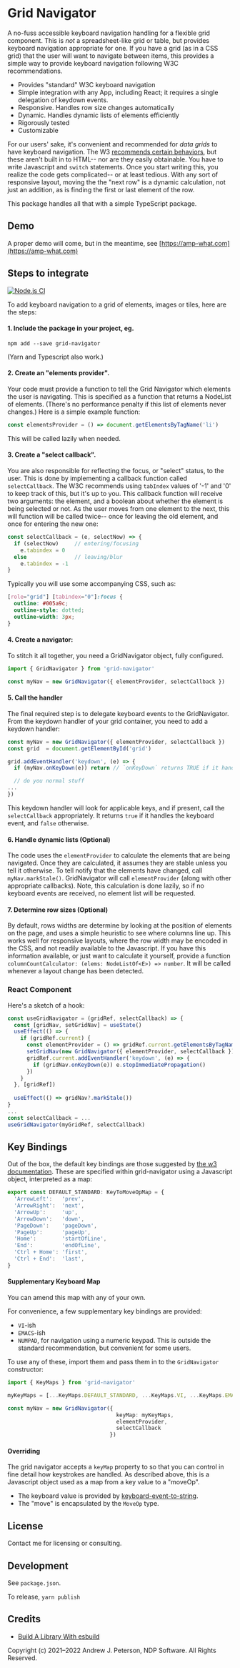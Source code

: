 # Grid Navigator

A no-fuss accessible keyboard navigation handling for a flexible grid component. This is _not_ a spreadsheet-like grid or table,
but provides keyboard navigation appropriate for one. If you have a grid (as in a CSS grid) that the user will want to
navigate between items, this provides a simple way to provide keyboard navigation following W3C recommendations.

- Provides "standard" W3C keyboard navigation
- Simple integration with any App, including React; it requires a single delegation of keydown events.
- Responsive. Handles row size changes automatically
- Dynamic. Handles dynamic lists of elements efficiently
- Rigorously tested
- Customizable

For our users' sake, it's convenient and recommended for *data grids* to have keyboard navigation. The
W3 [recommends certain behaviors](https://www.w3.org/TR/wai-aria-practices/#keyboard-interaction-for-data-grids), but
these aren't built in to HTML-- nor are they easily obtainable. You have to write Javascript and `switch` statements.
Once you start writing this, you realize the code gets complicated-- or at least tedious. With any sort of responsive
layout, moving the the "next row" is a dynamic calculation, not just an addition, as is finding the first or last
element of the row.

This package handles all that with a simple TypeScript package.

## Demo

A proper demo will come, but in the meantime, see [https://amp-what.com](https://amp-what.com)

## Steps to integrate

[![Node.js CI](https://github.com/ndp-software/grid-navigator/actions/workflows/node.js.yml/badge.svg)](https://github.com/ndp-software/grid-navigator/actions/workflows/node.js.yml)

To add keyboard navigation to a grid of elements, images or tiles, here are the steps:

#### 1. Include the package in your project, eg.

   ```shell
   npm add --save grid-navigator
   ```

(Yarn and Typescript also work.)

#### 2. Create an "elements provider".

Your code must provide a function to tell the Grid Navigator which elements the user is navigating. This is specified
as a function that returns a NodeList of elements. (There's no performance penalty if this list
of elements never changes.)  Here is a simple example function:

  ```typescript
  const elementsProvider = () => document.getElementsByTagName('li')
  ```

This will be called lazily when needed.

#### 3. Create a "select callback".

You are also responsible for reflecting the focus, or "select" status, to the user.
This is done by implementing a callback function called `selectCallback`.  The W3C 
recommends using `tabIndex` values of '-1' and '0' to keep track of this, but 
it's up to you. This callback function will receive two arguments: the element, 
and a boolean about whether the element is being selected or not. As the user 
moves from one element to the next, this will function will be called
twice-- once for leaving the old element, and once for entering the new one:

```typescript
const selectCallback = (e, selectNow) => {
  if (selectNow)     // entering/focusing
    e.tabindex = 0
  else               // leaving/blur
    e.tabindex = -1
}
```

Typically you will use some accompanying CSS, such as:

```css
[role="grid"] [tabindex="0"]:focus {
  outline: #005a9c;
  outline-style: dotted;
  outline-width: 3px;
}
 ```

#### 4. Create a navigator:

To stitch it all together, you need a GridNavigator object, fully configured.

```typescript
import { GridNavigator } from 'grid-navigator'

const myNav = new GridNavigator({ elementProvider, selectCallback })
```

#### 5. Call the handler

The final required step is to delegate keyboard events to the GridNavigator.
From the keydown handler of your grid container, you need to add a keydown handler:

```typescript
const myNav = new GridNavigator({ elementProvider, selectCallback })
const grid  = document.getElementById('grid')

grid.addEventHandler('keydown', (e) => {
  if (myNav.onKeyDown(e)) return // `onKeyDown` returns TRUE if it handles the event 

  // do you normal stuff
...
})
```

This keydown handler will look for applicable keys, and if present, call the `selectCallback` appropriately. It returns `true` if it handles the keyboard event, and `false` otherwise.

#### 6. Handle dynamic lists (Optional)

The code uses the `elementProvider` to calculate the elements that are being navigated. Once they are
calculated, it assumes they are stable unless you tell it otherwise. To tell notify that the elements have changed, call `myNav.markStale()`. GridNavigator will call `elementProvider` (along with other appropriate callbacks). Note, this calculation is done lazily, so if no keyboard events are received,
no element list will be requested.

#### 7. Determine row sizes (Optional)

By default, rows widths are determine by looking at the position of elements on the page,
and uses a simple heuristic to see where columns line up. This works well 
for responsive layouts, where the row width may be encoded in the CSS, and not readily available
to the Javascript. If you have this information available, or just want to calculate it yourself, 
provide a function `columnCountCalculator: (elems: NodeListOf<E>) => number`. It will be
called whenever a layout change has been detected.


### React Component

Here's a sketch of a hook:

```typescript
const useGridNavigator = (gridRef, selectCallback) => {
  const [gridNav, setGridNav] = useState()
  useEffect(() => {
    if (gridRef.current) {
      const elementProvider = () => gridRef.current.getElementsByTagName('li')
      setGridNav(new GridNavigator({ elementProvider, selectCallback }))
      gridRef.current.addEventHandler('keydown', (e) => {
        if (gridNav.onKeyDown(e)) e.stopImmediatePropagation()
      })
    }
  }, [gridRef])
  
  useEffect(() => gridNav?.markStale())
}
...
const selectCallback = ...
useGridNavigator(myGridRef, selectCallback)
```

## Key Bindings

Out of the box, the default key bindings are those suggested
by [the w3 documentation](https://www.w3.org/TR/wai-aria-practices/#keyboard-interaction-for-data-grids). These are
specified within grid-navigator using a Javascript object, interpreted as a map:

```typescript
export const DEFAULT_STANDARD: KeyToMoveOpMap = {
  'ArrowLeft':   'prev',
  'ArrowRight':  'next',
  'ArrowUp':     'up',
  'ArrowDown':   'down',
  'PageDown':    'pageDown',
  'PageUp':      'pageUp',
  'Home':        'startOfLine',
  'End':         'endOfLine',
  'Ctrl + Home': 'first',
  'Ctrl + End':  'last',
}
```

#### Supplementary Keyboard Map

You can amend this map with any of your own.

For convenience, a few supplementary key bindings are provided:

* `VI`-ish
* `EMACS`-ish
* `NUMPAD`, for navigation using a numeric keypad. This is outside the standard recommendation, but convenient for some
  users.

To use any of these, import them and pass them in to the `GridNavigator` constructor:

```typescript
import { KeyMaps } from 'grid-navigator'

myKeyMaps = [...KeyMaps.DEFAULT_STANDARD, ...KeyMaps.VI, ...KeyMaps.EMACS]

const myNav = new GridNavigator({
                                  keyMap: myKeyMaps,
                                  elementProvider,
                                  selectCallback
                                })
```

#### Overriding

The grid navigator accepts a `keyMap` property to so that you can control in fine detail how keystrokes are handled. As
described above, this is a Javascript object used as a map from a key value to a "moveOp".

* The keyboard value is provided by [keyboard-event-to-string](https://www.npmjs.com/package/keyboard-event-to-string).
* The "move" is encapsulated by the `MoveOp` type.

## License

Contact me for licensing or consulting.

## Development

See `package.json`.

To release, `yarn publish`

## Credits

* [Build A Library With esbuild](https://medium.com/geekculture/build-a-library-with-esbuild-23235712f3c)

Copyright (c) 2021–2022 Andrew J. Peterson, NDP Software. All Rights Reserved.
